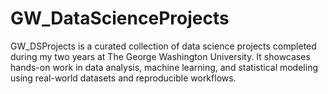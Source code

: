 # GW_DataScienceProjects
GW_DSProjects is a curated collection of data science projects completed during my two years at The George Washington University. It showcases hands-on work in data analysis, machine learning, and statistical modeling using real-world datasets and reproducible workflows.
